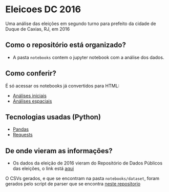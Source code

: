 # Eleicoes DC 2016

Uma análise das eleições em segundo turno para prefeito da cidade de Duque de Caxias, RJ, em 2016

## Como o repositório está organizado?

* A pasta `notebooks` contem o jupyter notebook com a análise dos dados.

## Como conferir?

É só acessar os notebooks já convertidos para HTML:

* [Análises iniciais](https://emanuelgdev.com.br/eleicoes-dc-2016)
* [Análises espaciais](https://emanuelgdev.com.br/eleicoes-dc-2016/geographic.html)

## Tecnologias usadas (Python)

* [Pandas](https://pandas.pydata.org/)
* [Requests](http://docs.python-requests.org/en/master/)

## De onde vieram as informações?

* Os dados da eleição de 2016 vieram do Repositório de Dados Públicos das eleições, o link está [aqui](http://www.tse.jus.br/eleicoes/estatisticas/repositorio-de-dados-eleitorais-1/repositorio-de-dados-eleitorais)

O CSVs gerados, e que se encontram na pasta `notebooks/dataset`, foram gerados pelo script de parser que se encontra [neste repositorio](https://github.com/emanuelgsouza/eleicoes-parser)
